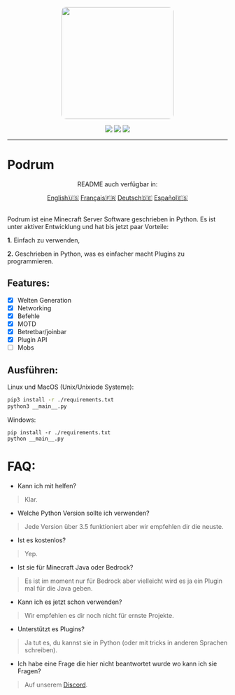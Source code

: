 <p align="center">
  <img width="256" style="border-radius:10px;" height="256" src="https://cdn.discordapp.com/attachments/576826528671858709/766767561681141790/Logo.png">


<div align="center">
    <a href="https://discord.gg/ScSsnwQ4kW"><img src="https://img.shields.io/discord/821124503185653803?style=flat-square"/></a>
    <a href="https://www.codefactor.io/repository/github/podrum/podrum"><img src="https://www.codefactor.io/repository/github/podrum/podrum/badge?style=flat-square"/></a>
    <a href="https://podrum.github.io/"><img src="https://img.shields.io/badge/website-online-orange?style=flat-square"/></a>
</div>
<hr/>

# Podrum

<p align="center">README auch verfügbar in:</p>
<div align="center">
  <a href="../README.md">English🇺🇸</a>
  <a href="./README_FR.md">Français🇫🇷</a>
  <a href="./README_DE.md">Deutsch🇩🇪</a>
  <a href="./README_ES.md">Español🇪🇸</a>
 </div>
<br>


Podrum ist eine Minecraft Server Software geschrieben in Python.
Es ist unter aktiver Entwicklung und hat bis jetzt paar Vorteile:

**1.** Einfach zu verwenden,

**2.** Geschrieben in Python, was es einfacher macht Plugins zu programmieren.

## Features:
 - [x] Welten Generation
 - [x] Networking
 - [x] Befehle
 - [x] MOTD
 - [x] Betretbar/joinbar
 - [x] Plugin API
 - [ ] Mobs 

## Ausführen:
Linux und MacOS (Unix/Unixiode Systeme):
```sh
pip3 install -r ./requirements.txt
python3 __main__.py
```

Windows:
```batch
pip install -r ./requirements.txt
python __main__.py
```

# FAQ:
 - Kann ich mit helfen?
 > Klar.
 - Welche Python Version sollte ich verwenden?
 > Jede Version über 3.5 funktioniert aber wir empfehlen dir die neuste.
 - Ist es kostenlos?
 > Yep.
 - Ist sie für Minecraft Java oder Bedrock?
 > Es ist im moment nur für Bedrock aber vielleicht wird es ja ein Plugin mal für die Java geben.
 - Kann ich es jetzt schon verwenden?
 > Wir empfehlen es dir noch nicht für ernste Projekte.
 - Unterstützt es Plugins?
 > Ja tut es, du kannst sie in Python (oder mit tricks in anderen Sprachen schreiben).
 - Ich habe eine Frage die hier nicht beantwortet wurde wo kann ich sie Fragen?
 > Auf unserem [Discord](https://discord.gg/ScSsnwQ4kW).
